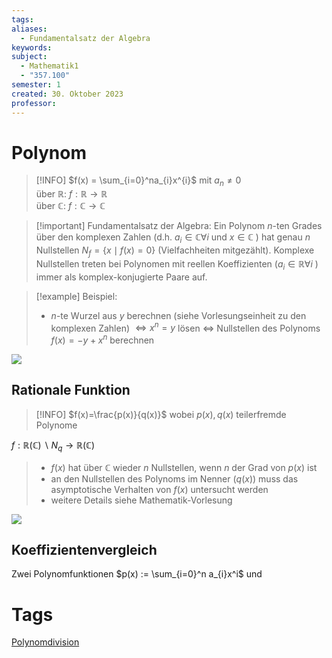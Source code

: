 ```yaml
---
tags: 
aliases:
  - Fundamentalsatz der Algebra
keywords: 
subject:
  - Mathematik1
  - "357.100"
semester: 1
created: 30. Oktober 2023
professor:
---
```

 

# Polynom

> [!INFO] $f(x) = \sum_{i=0}^na_{i}x^{i}$ mit $a_{n}\neq 0$  
> über $\mathbb{R}$: $f: \mathbb{R}\to \mathbb{R}$  
> über $\mathbb{C}$: $f: \mathbb{C}\to \mathbb{C}$

> [!important] Fundamentalsatz der Algebra:
Ein Polynom $n$-ten Grades über den komplexen Zahlen (d.h. $a_i \in \mathbb{C} \forall i$ und $x \in \mathbb{C}$ ) hat genau $n$ Nullstellen $N_f=\{x \mid f(x)=0\}$ (Vielfachheiten mitgezählt).
Komplexe Nullstellen treten bei Polynomen mit reellen Koeffizienten $\left(a_i \in \mathbb{R} \forall i\right.$ ) immer als komplex-konjugierte Paare auf.

> [!example] Beispiel:
> - $n$-te Wurzel aus $y$ berechnen (siehe Vorlesungseinheit zu den komplexen Zahlen) $\Leftrightarrow x^n=y$ lösen $\Leftrightarrow$ Nullstellen des Polynoms $f(x)=-y+x^n$ berechnen

![](Pasted%20image%2020231106130524.png)

## Rationale Funktion

> [!INFO] $f(x)=\frac{p(x)}{q(x)}$ wobei $p(x), q(x)$ teilerfremde Polynome
> 
$f: \mathbb{R}(\mathbb{C}) \backslash N_q \rightarrow \mathbb{R}(\mathbb{C})$
> - $f(x)$ hat über $\mathbb{C}$ wieder $n$ Nullstellen, wenn $n$ der Grad von $p(x)$ ist
> - an den Nullstellen des Polynoms im Nenner $(q(x))$ muss das asymptotische Verhalten von $f(x)$ untersucht werden
> - weitere Details siehe Mathematik-Vorlesung

![](Pasted%20image%2020231106130805.png)

## Koeffizientenvergleich

Zwei Polynomfunktionen $p(x) := \sum_{i=0}^n a_{i}x^i$ und 

# Tags

[Polynomdivision](Polynomdivision.md)